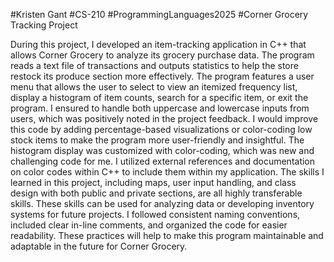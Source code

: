 #Kristen Gant
#CS-210
#ProgrammingLanguages2025
#Corner Grocery Tracking Project

During this project, I developed an item-tracking application in C++ that allows Corner Grocery to analyze its grocery purchase data. The program reads a text file of transactions and outputs statistics to help the store restock its produce section more effectively. The program features a user menu that allows the user to select to view an itemized frequency list, display a histogram of item counts, search for a specific item, or exit the program. I ensured to handle both uppercase and lowercase inputs from users, which was positively noted in the project feedback. I would improve this code by adding percentage-based visualizations or color-coding low stock items to make the program more user-friendly and insightful. The histogram display was customized with color-coding, which was new and challenging code for me. I utilized external references and documentation on color codes within C++ to include them within my application. The skills I learned in this project, including maps, user input handling, and class design with both public and private sections, are all highly transferable skills. These skills can be used for analyzing data or developing inventory systems for future projects. I followed consistent naming conventions, included clear in-line comments, and organized the code for easier readability. These practices will help to make this program maintainable and adaptable in the future for Corner Grocery.
